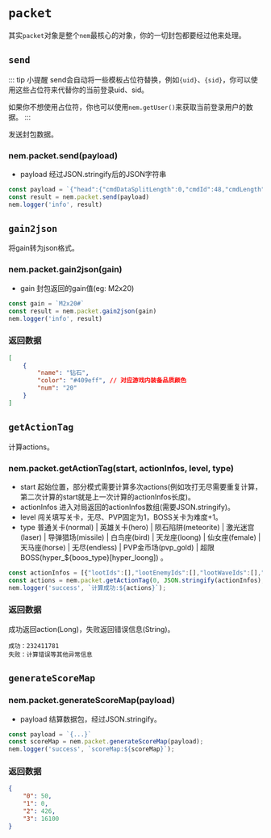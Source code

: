 # `packet` <Badge type="info" text="Object" />

其实`packet`对象是整个`nem`最核心的对象，你的一切封包都要经过他来处理。

## `send` <Badge type="info" text="function" />

::: tip 小提醒
send会自动将一些模板占位符替换，例如`{uid}`、`{sid}`，你可以使用这些占位符来代替你的当前登录uid、sid。

如果你不想使用占位符，你也可以使用`nem.getUser()`来获取当前登录用户的数据。
:::

发送封包数据。

### nem.packet.send(payload)

- payload <Badge type="info" text="String" /> 经过JSON.stringify后的JSON字符串


```javascript
const payload = `{"head":{"cmdDataSplitLength":0,"cmdId":48,"cmdLength":0,"cmdSequence":"{cmdSequence}","cmdVersion":4,"headVersion":0,"timestamp":"{timestamp}","crcVerify":0,"platform":0,"reconnect":false,"sid":"{sid}","uid":"{uid}"},"type":1,"id":1,"subId":0,"targets":[{"type":11,"sd_id":1,"quality":2,"level":0},{"type":11,"sd_id":2,"quality":2,"level":0},{"type":11,"sd_id":3,"quality":2,"level":0}],"md5s":[],"fuid":"0","pvpAreaId":-1}`
const result = nem.packet.send(payload)
nem.logger('info', result)
```

## `gain2json` <Badge type="info" text="function" />

将gain转为json格式。

### nem.packet.gain2json(gain)

- gain <Badge type="info" text="String" /> 封包返回的gain值(eg: M2x20)

```javascript
const gain = `M2x20#`
const result = nem.packet.gain2json(gain)
nem.logger('info', result)
```

### 返回数据

```json
[
    {
        "name": "钻石",
        "color": "#409eff", // 对应游戏内装备品质颜色
        "num": "20"
    }
]
```


## `getActionTag` <Badge type="info" text="function" />

计算actions。

### nem.packet.getActionTag(start, actionInfos, level, type)

- start <Badge type="info" text="Integer" /> 起始位置，部分模式需要计算多次actions(例如攻打无尽需要重复计算，第二次计算的start就是上一次计算的actionInfos长度)。
- actionInfos <Badge type="info" text="String" /> 进入对局返回的actionInfos数组(需要JSON.stringify)。
- level <Badge type="info" text="Integer" /> 闯关填写关卡，无尽、PVP固定为1，BOSS关卡为难度+1。
- type <Badge type="info" text="String" /> 普通关卡(normal) | 英雄关卡(hero) | 陨石陷阱(meteorite) | 激光迷宫(laser) | 导弹猎场(missile) | 白鸟座(bird) | 天龙座(loong) | 仙女座(female) | 天马座(horse) | 无尽(endless) | PVP金币场(pvp_gold) | 超限BOSS(hyper_${boos_type}[hyper_loong]) 。


```javascript
const actionInfos = [{"lootIds":[],"lootEnemyIds":[],"lootWaveIds":[],"norId":2},...]
const actions = nem.packet.getActionTag(0, JSON.stringify(actionInfos),1, 'pvp_gold');
nem.logger('success', `计算成功:${actions}`);
```

### 返回数据

成功返回action(Long)，失败返回错误信息(String)。
```
成功：232411781
失败：计算错误等其他异常信息
```


## `generateScoreMap` <Badge type="info" text="function" />


### nem.packet.generateScoreMap(payload)

- payload <Badge type="info" text="String" /> 结算数据包，经过JSON.stringify。

```javascript
const payload = `{...}`
const scoreMap = nem.packet.generateScoreMap(payload);
nem.logger('success', `scoreMap:${scoreMap}`);
```

### 返回数据

```json
{
    "0": 50,
    "1": 0,
    "2": 426,
    "3": 16100
}
```